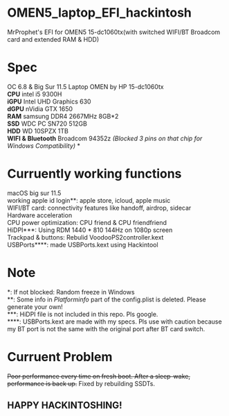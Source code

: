 # OMEN5_laptop_EFI_hackintosh

MrProphet's EFI for OMEN5 15-dc1060tx(with switched WIFI/BT Broadcom card and extended RAM &amp; HDD)  

# Spec

OC 6.8 & Big Sur 11.5
Laptop OMEN by HP  15-dc1060tx  
**CPU**  intel i5 9300H  
**iGPU** Intel UHD Graphics 630  
**dGPU** nVidia GTX 1650  
**RAM** samsung DDR4 2667MHz 8GB*2  
**SSD** WDC PC SN720 512GB  
**HDD** WD 10SPZX 1TB  
**WIFI & Bluetooth** Broadcom 94352z *(Blocked 3 pins on that chip for Windows Compatibility)* *  

# Curruently working functions

macOS big sur 11.5  
working apple id login*\*: apple store, icloud, apple music  
WIFI/BT card: connectivity features like handoff, airdrop, sidecar  
Hardware acceleration  
CPU power optimization: CPU friend &amp; CPU friendfriend  
HiDPI**\*: Using RDM 1440 * 810 144Hz on 1080p screen  
Trackpad &amp; buttons: Rebulid VoodooPS2controller.kext  
USBPorts**\*\*: made USBPorts.kext using Hackintool

# Note

*: If not blocked: Random freeze in Windows  
**: Some info in _Platforminfo_ part of the config.plist is deleted. Please generate your own!  
***: HiDPI file is not included in this repo. Pls google.  
****: USBPorts.kext are made with my specs. Pls use with caution because my BT port is not the same with the original port after BT card switch.

# Curruent Problem

~~Poor performance every time on fresh boot. After a sleep-wake, performance is back up.~~ Fixed by rebuilding SSDTs.

## HAPPY HACKINTOSHING!
